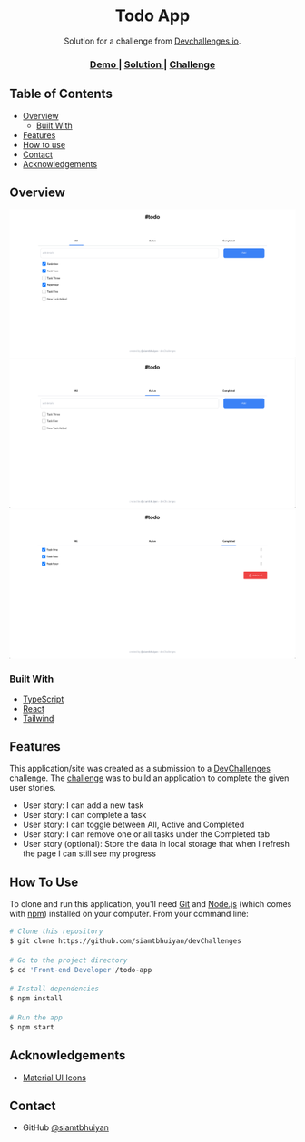 <!-- Please update value in the {}  -->

<h1 align="center">Todo App</h1>

<div align="center">
   Solution for a challenge from  <a href="http://devchallenges.io" target="_blank">Devchallenges.io</a>.
</div>

<div align="center">
  <h3>
    <a href="https://todo-app-000.netlify.app">
      Demo
    </a>
    <span> | </span>
    <a href="https://devchallenges.io/solutions/7u35dJYQIrYG33L0NDWS">
      Solution
    </a>
    <span> | </span>
    <a href="https://devchallenges.io/challenges/hH6PbOHBdPm6otzw2De5">
      Challenge
    </a>
  </h3>
</div>

<!-- TABLE OF CONTENTS -->

## Table of Contents

- [Overview](#overview)
  - [Built With](#built-with)
- [Features](#features)
- [How to use](#how-to-use)
- [Contact](#contact)
- [Acknowledgements](#acknowledgements)

<!-- OVERVIEW -->

## Overview

![screenshot](./screenshots/screenshot1.png)
![screenshot](./screenshots/screenshot2.png)
![screenshot](./screenshots/screenshot3.png)

### Built With

- [TypeScript](https://www.typescriptlang.org/)
- [React](https://reactjs.org/)
- [Tailwind](https://tailwindcss.com/)

## Features

This application/site was created as a submission to a [DevChallenges](https://devchallenges.io/challenges) challenge. The [challenge](https://devchallenges.io/challenges/hH6PbOHBdPm6otzw2De5) was to build an application to complete the given user stories.

- User story: I can add a new task
- User story: I can complete a task
- User story: I can toggle between All, Active and Completed
- User story: I can remove one or all tasks under the Completed tab
- User story (optional): Store the data in local storage that when I refresh the page I can still see my progress

## How To Use

To clone and run this application, you'll need [Git](https://git-scm.com) and [Node.js](https://nodejs.org/en/download/) (which comes with [npm](http://npmjs.com)) installed on your computer. From your command line:

```bash
# Clone this repository
$ git clone https://github.com/siamtbhuiyan/devChallenges

# Go to the project directory
$ cd 'Front-end Developer'/todo-app

# Install dependencies
$ npm install

# Run the app
$ npm start
```

## Acknowledgements

<!-- This section should list any articles or add-ons/plugins that helps you to complete the project. This is optional but it will help you in the future. For exmpale -->

- [Material UI Icons](https://mui.com/material-ui/material-icons/)

## Contact

- GitHub [@siamtbhuiyan](https://github.com/siamtbhuiyan)
